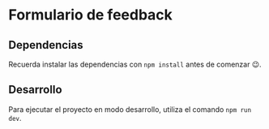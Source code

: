 # Formulario de feedback

## Dependencias

Recuerda instalar las dependencias con `npm install` antes de comenzar 😉.

## Desarrollo

Para ejecutar el proyecto en modo desarrollo, utiliza el comando `npm run dev`.
